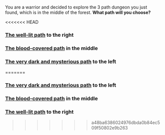 You are a warrior and decided to explore the 3 path dungeon you just found, which is in the middle of the forest. **What path will you choose?**

<<<<<<< HEAD
### [The well-lit path](torch/oldman) to the right 
### [The blood-covered path](blood_path/first-encounter) in the middle 
### [The very dark and mysterious path](dark_path) to the left 
=======
### [The very dark and mysterious path](dark_path/faint-noise.md) to the left 
### [The blood-covered path](blood_path/first-encounter-zombie.md) in the middle
### [The well-lit path](torch/oldman.md) to the right 
>>>>>>> a48ba6386024976dbda0b84ec509f50802e9b263


